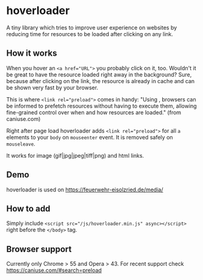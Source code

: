# hoverloader
A tiny library which tries to improve user experience on websites by reducing time for resources to be loaded after clicking on any link.

## How it works
When you hover an `<a href="URL">` you probably click on it, too. Wouldn't it be great to have the resource loaded right away in the background?
Sure, because after clicking on the link, the resource is already in cache and can be shown very fast by your browser.

This is where `<link rel="preload">` comes in handy:
"Using <link rel="preload">, browsers can be informed to prefetch resources without having to execute them, allowing fine-grained control over when and how resources are loaded." (from caniuse.com)

Right after page load hoverloader adds `<link rel="preload">` for all `a` elements to your `body` on `mouseenter` event. It is removed safely on `mouseleave`.

It works for image (gif|jpg|jpeg|tiff|png) and html links.

## Demo
hoverloader is used on https://feuerwehr-eisolzried.de/media/

## How to add
Simply include `<script src="/js/hoverloader.min.js" async></script>` right before the `</body>` tag.

## Browser support
Currently only Chrome > 55 and Opera > 43.
For recent support check https://caniuse.com/#search=preload
